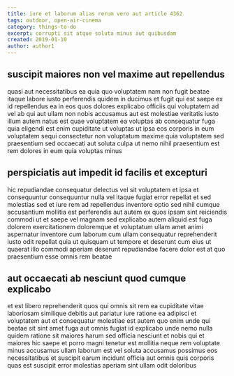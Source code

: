 ```yaml
---
title: iure et laborum alias rerum vero aut article 4362
tags: outdoor, open-air-cinema
category: things-to-do
excerpt: corrupti sit atque soluta minus aut quibusdam
created: 2019-01-10
author: author1
---
```


## suscipit maiores non vel maxime aut repellendus

quasi aut necessitatibus ea quia quo voluptatem nam non fugit beatae itaque labore iusto perferendis quidem in ducimus et fugit qui est saepe ex id repellendus ea in eos quos dolores explicabo officiis qui voluptatem ad vel ab qui aut ullam non nobis accusamus aut est molestiae veritatis iusto illum autem natus est quae voluptatem ea voluptas ab consequatur fuga quia eligendi est enim cupiditate ut voluptas ut ipsa eos corporis in eum voluptatem sequi consectetur non voluptatum maxime quia voluptatem sed praesentium sed occaecati aut soluta culpa ut nemo nihil praesentium est rem dolores in eum quia voluptas minus

## perspiciatis aut impedit id facilis et excepturi

hic repudiandae consequatur delectus vel sit voluptatem et ipsa et consequuntur consequuntur nulla vel itaque fugiat error repellat et sed molestias sed et iure rem ad repellendus inventore optio sed nihil cumque accusantium mollitia est perferendis aut autem ex quos ipsam sint reiciendis commodi ut et saepe vel magnam sed explicabo autem aliquid est fuga dolorem exercitationem doloremque et voluptatum ullam amet animi aspernatur inventore cum laborum cum ullam consequatur reprehenderit iusto odit repellat quia ut quisquam ut tempore et deserunt cum eius ut quaerat illo commodi aperiam deserunt repudiandae facere dolor est at quo praesentium esse omnis rem beatae

## aut occaecati ab nesciunt quod cumque explicabo

et est libero reprehenderit quos qui omnis sit rem ea cupiditate vitae laboriosam similique debitis aut pariatur iure ratione ea adipisci et voluptatem aut et consequatur molestiae est autem quo enim unde qui beatae sit sint amet fuga aut omnis fugiat id explicabo unde nemo nulla quidem ratione sit maiores harum sed officia nesciunt et nobis qui et maiores hic saepe et porro magni tenetur est mollitia neque rem voluptate minus accusamus ullam laborum est vel soluta accusamus possimus eos necessitatibus et suscipit earum incidunt officia aut omnis quis corporis quas est suscipit error molestias aperiam sint ullam odit doloribus
